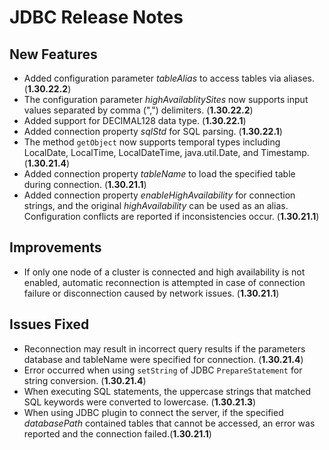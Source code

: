 # JDBC Release Notes

## New Features

- Added configuration parameter _tableAlias_ to access tables via aliases. (**1.30.22.2**)
- The configuration parameter _highAvailablitySites_ now supports input values separated by comma (",") delimiters. (**1.30.22.2**)
- Added support for DECIMAL128 data type. (**1.30.22.1**)
- Added connection property *sqlStd* for SQL parsing. (**1.30.22.1**)
- The method `getObject` now supports temporal types including LocalDate, LocalTime, LocalDateTime, java.util.Date, and Timestamp. (**1.30.21.4**)
- Added connection property *tableName* to load the specified table during connection. (**1.30.21.1**)
- Added connection property *enableHighAvailability* for connection strings, and the original *highAvailability* can be used as an alias. Configuration conflicts are reported if inconsistencies occur. (**1.30.21.1**)

## Improvements

- If only one node of a cluster is connected and high availability is not enabled, automatic reconnection is attempted in case of connection failure or disconnection caused by network issues. (**1.30.21.1**)

## Issues Fixed

- Reconnection may result in incorrect query results if the parameters database and tableName were specified for connection. (**1.30.21.4**)
- Error occurred when using `setString` of JDBC `PrepareStatement` for string conversion. (**1.30.21.4**)
- When executing SQL statements, the uppercase strings that matched SQL keywords were converted to lowercase. (**1.30.21.3**)
- When using JDBC plugin to connect the server, if the specified *databasePath* contained tables that cannot be accessed, an error was reported and the connection failed.(**1.30.21.1**)
